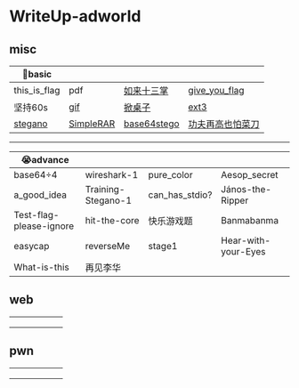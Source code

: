 # WriteUp-adworld

## misc

| :muscle:**basic**                                            |                                                              |                                                              |                                                              |
| ------------------------------------------------------------ | ------------------------------------------------------------ | ------------------------------------------------------------ | ------------------------------------------------------------ |
| this_is_flag                                                 | pdf                                                          | [如来十三掌](https://github.com/ByeRose/writeups-adworld/blob/main/misc/%5B%E4%B8%8E%E4%BD%9B%E8%AE%BA%E7%A6%85%2CRot13%2CBase64%5D%E5%A6%82%E6%9D%A5%E5%8D%81%E4%B8%89%E6%8E%8C%20%E6%94%BB%E9%98%B2%E4%B8%96%E7%95%8C.pdf) | [give_you_flag](https://github.com/ByeRose/writeups-adworld/blob/main/misc/%5Bgif%2CQRcode%5Dgive_you_flag%20%E6%94%BB%E9%98%B2%E4%B8%96%E7%95%8C.pdf) |
| 坚持60s                                                      | [gif](https://github.com/ByeRose/writeups-adworld/blob/main/misc/%5Bascii%2C%E8%84%9A%E6%9C%AC%5Dgif%20%E6%94%BB%E9%98%B2%E4%B8%96%E7%95%8C.pdf) | [掀桌子](https://github.com/ByeRose/writeups-adworld/blob/main/misc/%5Bascii%2C%E8%84%9A%E6%9C%AC%5D%E6%8E%80%E6%A1%8C%E5%AD%90%20%E6%94%BB%E9%98%B2%E4%B8%96%E7%95%8C.pdf) | [ext3](https://github.com/ByeRose/writeups-adworld/blob/main/misc/%5B%E6%96%87%E4%BB%B6%E7%B3%BB%E7%BB%9F%5Dext3%20%E6%94%BB%E9%98%B2%E4%B8%96%E7%95%8C.pdf) |
| [stegano](https://github.com/ByeRose/writeups-adworld/blob/main/misc/%5Bpdf%2Cmorse%5Dstegano%20%E6%94%BB%E9%98%B2%E4%B8%96%E7%95%8C.pdf) | [SimpleRAR](https://github.com/ByeRose/writeups-adworld/blob/main/misc/%5BRAR%2Cgif%2CQRcode%5DSimpleRAR%20%E6%94%BB%E9%98%B2%E4%B8%96%E7%95%8C.pdf) | [base64stego](https://github.com/ByeRose/writeups-adworld/blob/main/misc/%5BBase64%E9%9A%90%E5%86%99%5Dbase64stego%20%E6%94%BB%E9%98%B2%E4%B8%96%E7%95%8C.pdf) | [功夫再高也怕菜刀](https://github.com/ByeRose/writeups-adworld/blob/main/misc/%5Bwireshark%2Cforemost%5D%E5%8A%9F%E5%A4%AB%E5%86%8D%E9%AB%98%E4%B9%9F%E6%80%95%E8%8F%9C%E5%88%80%20%E6%94%BB%E9%98%B2%E4%B8%96%E7%95%8C.pdf) |

---

| :sob:advance            |                    |                |                     |
| ----------------------- | ------------------ | -------------- | ------------------- |
| base64÷4                | wireshark-1        | pure_color     | Aesop_secret        |
| a_good_idea             | Training-Stegano-1 | can_has_stdio? | János-the-Ripper    |
| Test-flag-please-ignore | hit-the-core       | 快乐游戏题     | Banmabanma          |
| easycap                 | reverseMe          | stage1         | Hear-with-your-Eyes |
| What-is-this            | 再见李华           |                |                     |



## **web**

|      |      |      |      |      |      |
| ---- | ---- | ---- | ---- | ---- | ---- |
|      |      |      |      |      |      |
|      |      |      |      |      |      |
|      |      |      |      |      |      |

## **pwn**

|      |      |      |      |      |      |
| ---- | ---- | ---- | ---- | ---- | ---- |
|      |      |      |      |      |      |
|      |      |      |      |      |      |
|      |      |      |      |      |      |

